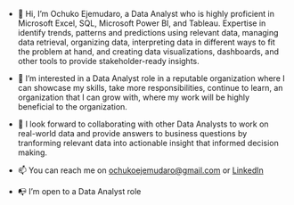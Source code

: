 - 👋 Hi, I’m Ochuko Ejemudaro, a Data Analyst who is highly proficient in Microsoft Excel, SQL, Microsoft Power BI, and Tableau. Expertise in identify trends, patterns and predictions using relevant data, managing data retrieval, organizing data, interpreting data in different ways to fit the problem at hand, and creating data visualizations, dashboards, and other tools to provide stakeholder-ready insights.

- 👀 I’m interested in a Data Analyst role in a reputable organization where I can showcase my skills, take more responsibilities, continue to learn, an organization that I can grow with, where my work will be highly beneficial to the organization.
  
- 👯 I look forward to collaborating with other Data Analysts to work on real-world data and provide answers to business questions by tranforming relevant data into actionable insight that informed decision making.
  
- 📫 You can reach me on ochukoejemudaro@gmail.com or [LinkedIn](www.linkedin.com/in/ochukoejemudaro1)
  
- 📭 I’m open to a Data Analyst role

<!---
OchukoEjemudaro/OchukoEjemudaro is a ✨ special ✨ repository because its `README.md` (this file) appears on your GitHub profile.
You can click the Preview link to take a look at your changes.
--->
